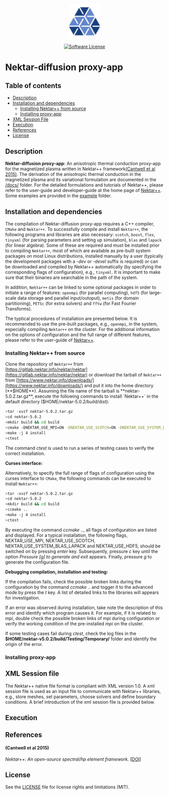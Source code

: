 <p align="center">
  <a href="https://www.nektar.info/" target="_blank" >
    <img alt="Nektar++ diffusion" src="readme/icon-blue.png" width="100" />
  </a>
</p>

<p align="center">
  <a href="https://gitlab.nektar.info/neptune/nektar-diffusion/LICENSE.txt" target="_blank">
    <img alt="Software License" src="https://img.shields.io/badge/license-MIT-brightgreen.svg?style=flat-square">
  </a>
</p>

<h1>Nektar-diffusion proxy-app</h1>

## Table of contents

  * [Description](#description)
  * [Installation and dependencies](##installation-and-dependencies)
    * [Installing Nektar++ from source](#installing-nektar++-from-source)
    * [Installing proxy-app](###installing-proxy-app)
  * [XML Session File](##xml-session-file)
  * [Execution](##execution)
  * [References](##references)
  * [License](##license)

## Description
**Nektar-diffusion proxy-app**: An anisotropic thermal conduction proxy-app for the magnetized plasma written in Nektar++ framework[(Cantwell et al 2015)](#cantwell-et-al-2015). The derivation of the anisotropic thermal conduction in the magnetized plasma and its variational formulation are documented in the [/docs/](https://gitlab.nektar.info/neptune/nektar-diffusion/-/tree/steady_b/docs) folder. For the detailed formulations and tutorials of Nektar++, please refer to the user-guide and developer-guide at the home page of [Nektar++](https://www.nektar.info/). Some examples are provided in the [example](https://gitlab.nektar.info/neptune/nektar-diffusion/-/tree/steady_b/example) folder. 

## Installation and dependencies
The compilation of Nektar-diffusion proxy-app requires a C++ compiler, `CMake` and `Nektar++`. To successfully compile and install `Nektar++`, the following programs and libraries are also necessary: `scotch`, `boost`, `flex`, `tinyxml` (for parsing parameters and setting up simulation), `blas` and `lapack` (for linear algebra). Some of these are required and must be installed prior to compiling `Nektar++`, most of which are available as pre-built system packages on most Linux distributions, installed manually by a user (typically the development packages with a *-dev* or *-devel* suffix is required) or can be downloaded and compiled by Nektar++ automatically (by specifying the corresponding flags of configuration), e.g., `tinyxml`. It is important to make sure that their binaries are searchable in the path of the system.

In addition, `Nektar++` can be linked to some optional packages in order to initiate a range of features: `openmpi` (for parallel computing), `hdf5` (for large-scale data storage and parallel input/outoput), `metis` (for domain partitioning), `PETSc` (for extra solvers) and `fftw` (for Fast Fourier Transforms). 

The typtical procedures of installation are presented below. It is recommended to use the pre-built packages, e.g., `openmpi`, in the system, especially compiling `Nektar++` on the cluster.  For the additional information on the options of configuration and the full range of different features, please refer to the user-guide of [Nektar++](https://www.nektar.info/downloads/).

### Installing Nektar++ from source
Clone the repository of `Nektar++` from [https://gitlab.nektar.info/nektar/nektar](https://gitlab.nektar.info/nektar/nektar) or download the tarball of `Nektar++` from [https://www.nektar.info/downloads/](https://www.nektar.info/downloads/) and put it into the home directory (**$HOME**). Assuming the file name of the tarball is **nektar-5.0.2.tar.gz**, execute the following commands to install `Nektar++` in the default directory ($HOME/nektar-5.0.2/build/dist):

```bash
>tar -xvzf nektar-5.0.2.tar.gz
>cd nektar-5.0.2
>mkdir build && cd build 
>cmake -DNEKTAR_USE_MPI=ON -DNEKTAR_USE_SCOTCH=ON -DNEKTAR_USE_SYSTEM_BLAS_LAPACK=ON -DNEKTAR_USE_HDF5=ON -DTHIRDPARTY_BUILD_TINYXML=ON ..
>make -j 4 install
>ctest
```
The command *ctest* is used to run a series of testing cases to verify the correct installation.   

**Curses interface:** 

Alternatively, to specify the full range of flags of configuration using the curses interface to `CMake`, the following commands can be executed to install `Nektar++`:

```bash
>tar -xvzf nektar-5.0.2.tar.gz
>cd nektar-5.0.2
>mkdir build && cd build 
>ccmake ..
>make -j 4 install
>ctest
```
By executing the command *ccmake ..*, all flags of configuration are listed and displayed. For a typical installation, the following flags, NEKTAR_USE_MPI, NEKTAR_USE_SCOTCH, NEKTAR_USE_SYSTEM_BLAS_LAPACK and NEKTAR_USE_HDF5, should be switched on by pressing *enter* key. Subsequently, pressure *c* key until the option *Pressure [g] to generate and exit* appears. Finally, pressure *g* to generate the configuration file. 

**Debugging compilation, installation and testing:**

If the compilation fails, check the possible broken links during the configuration by the command *ccmake ..* and togger it to the advanced mode by press the *t* key. A list of detailed links to the libraries will appears for investigation.

If an error was observed during installation, take note the description of this error and identify which program causes it. For example, if it is related to *mpi*, double check the possible broken links of mpi during configuration or verify the working condition of the pre-installed *mpi* on the cluster.

If some testing cases fail during *ctest*, check the log files in the **$HOME/nektar-v5.0.2/build/Testing/Temporary/** folder and identify the origin of the error.

### Installing proxy-app

## XML Session file
The Nektar++ native file format is compliant with XML version 1.0. A xml session file is used as an input file to communicate with Nektar++ libraries, e.g., store meshes, set parameters, choose solvers and define boundary conditions. A brief introduction of the xml session file is provided below.

## Execution

## References

#### (Cantwell et al 2015) 
*Nektar++: An open-source spectral/hp
element framework.* [[DOI](https://doi.org/10.1016/j.cpc.2015.02.008)]

## License

See the [LICENSE](LICENSE.txt) file for license rights and limitations (MIT).

